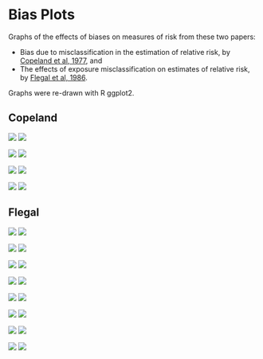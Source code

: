 # Bias Plots

Graphs of the effects of biases on measures of risk from these two papers:

- Bias due to misclassification in the estimation of relative risk,
  by [Copeland et al, 1977](https://doi.org/10.1093/oxfordjournals.aje.a112408),
  and
- The effects of exposure misclassification on estimates of relative risk,
  by [Flegal et al, 1986](https://doi.org/10.1093/oxfordjournals.aje.a114294).
  
Graphs were re-drawn with R ggplot2.

## Copeland

![](./src/graphics/jpg/copeland_77_1_orig.jpg) ![](./src/graphics/jpg/copeland_77_1.jpg)

![](./src/graphics/jpg/copeland_77_2_orig.jpg) ![](./src/graphics/jpg/copeland_77_2.jpg)

![](./src/graphics/jpg/copeland_77_3_orig.jpg) ![](./src/graphics/jpg/copeland_77_3.jpg)

![](./src/graphics/jpg/copeland_77_4_orig.jpg) ![](./src/graphics/jpg/copeland_77_4.jpg)

## Flegal

![](./src/graphics/jpg/flegal_86_1_orig.jpg) ![](./src/graphics/jpg/flegal_86_1.jpg)

![](./src/graphics/jpg/flegal_86_2_orig.jpg) ![](./src/graphics/jpg/flegal_86_2.jpg)

![](./src/graphics/jpg/flegal_86_3_orig.jpg) ![](./src/graphics/jpg/flegal_86_3.jpg)

![](./src/graphics/jpg/flegal_86_4_orig.jpg) ![](./src/graphics/jpg/flegal_86_4.jpg)

![](./src/graphics/jpg/flegal_86_5_orig.jpg) ![](./src/graphics/jpg/flegal_86_5.jpg)

![](./src/graphics/jpg/flegal_86_6_orig.jpg) ![](./src/graphics/jpg/flegal_86_6.jpg)

![](./src/graphics/jpg/flegal_86_7_orig.jpg) ![](./src/graphics/jpg/flegal_86_7.jpg)

![](./src/graphics/jpg/flegal_86_8_orig.jpg) ![](./src/graphics/jpg/flegal_86_8.jpg)
